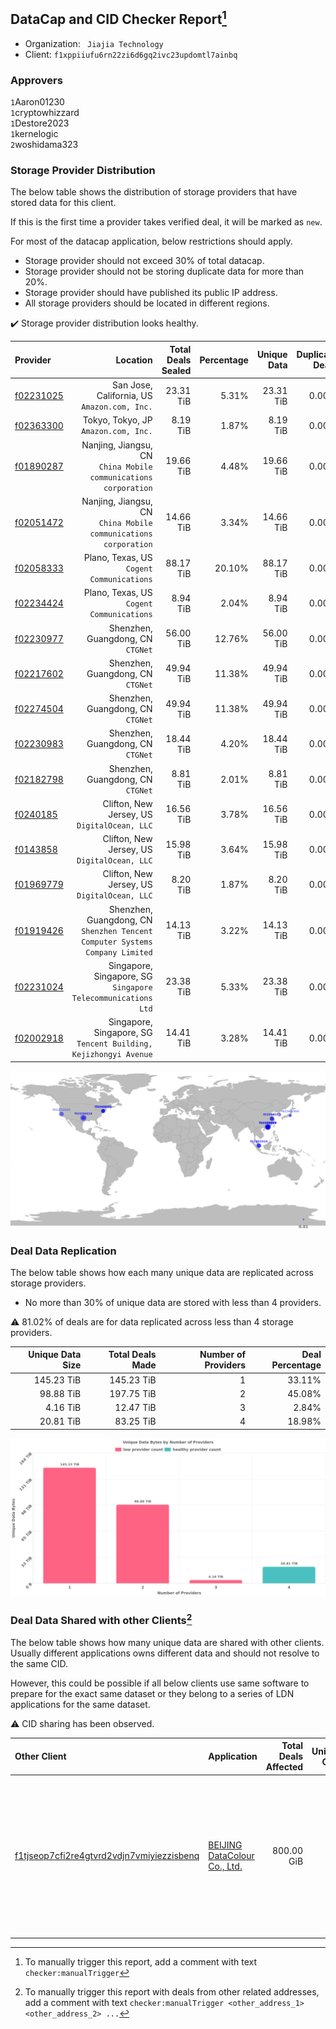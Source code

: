 ## DataCap and CID Checker Report[^1]
 - Organization: ` Jiajia Technology`
 - Client: `f1xppiiufu6rn22zi6d6gq2ivc23updomtl7ainbq`
### Approvers
`1`Aaron01230<br/>`1`cryptowhizzard<br/>`1`Destore2023<br/>`1`kernelogic<br/>`2`woshidama323

### Storage Provider Distribution
The below table shows the distribution of storage providers that have stored data for this client.

If this is the first time a provider takes verified deal, it will be marked as `new`.

For most of the datacap application, below restrictions should apply.
 - Storage provider should not exceed 30% of total datacap.
 - Storage provider should not be storing duplicate data for more than 20%.
 - Storage provider should have published its public IP address.
 - All storage providers should be located in different regions.

✔️ Storage provider distribution looks healthy.

| Provider                                              |                                                                        Location | Total Deals Sealed | Percentage | Unique Data | Duplicate Deals |
| :---------------------------------------------------- | ------------------------------------------------------------------------------: | -----------------: | ---------: | ----------: | --------------: |
| [f02231025](https://filfox.info/en/address/f02231025) |                                 San Jose, California, US<br/>`Amazon.com, Inc.` |          23.31 TiB |      5.31% |   23.31 TiB |           0.00% |
| [f02363300](https://filfox.info/en/address/f02363300) |                                         Tokyo, Tokyo, JP<br/>`Amazon.com, Inc.` |           8.19 TiB |      1.87% |    8.19 TiB |           0.00% |
| [f01890287](https://filfox.info/en/address/f01890287) |              Nanjing, Jiangsu, CN<br/>`China Mobile communications corporation` |          19.66 TiB |      4.48% |   19.66 TiB |           0.00% |
| [f02051472](https://filfox.info/en/address/f02051472) |              Nanjing, Jiangsu, CN<br/>`China Mobile communications corporation` |          14.66 TiB |      3.34% |   14.66 TiB |           0.00% |
| [f02058333](https://filfox.info/en/address/f02058333) |                                    Plano, Texas, US<br/>`Cogent Communications` |          88.17 TiB |     20.10% |   88.17 TiB |           0.00% |
| [f02234424](https://filfox.info/en/address/f02234424) |                                    Plano, Texas, US<br/>`Cogent Communications` |           8.94 TiB |      2.04% |    8.94 TiB |           0.00% |
| [f02230977](https://filfox.info/en/address/f02230977) |                                            Shenzhen, Guangdong, CN<br/>`CTGNet` |          56.00 TiB |     12.76% |   56.00 TiB |           0.00% |
| [f02217602](https://filfox.info/en/address/f02217602) |                                            Shenzhen, Guangdong, CN<br/>`CTGNet` |          49.94 TiB |     11.38% |   49.94 TiB |           0.00% |
| [f02274504](https://filfox.info/en/address/f02274504) |                                            Shenzhen, Guangdong, CN<br/>`CTGNet` |          49.94 TiB |     11.38% |   49.94 TiB |           0.00% |
| [f02230983](https://filfox.info/en/address/f02230983) |                                            Shenzhen, Guangdong, CN<br/>`CTGNet` |          18.44 TiB |      4.20% |   18.44 TiB |           0.00% |
| [f02182798](https://filfox.info/en/address/f02182798) |                                            Shenzhen, Guangdong, CN<br/>`CTGNet` |           8.81 TiB |      2.01% |    8.81 TiB |           0.00% |
| [f0240185](https://filfox.info/en/address/f0240185)   |                                 Clifton, New Jersey, US<br/>`DigitalOcean, LLC` |          16.56 TiB |      3.78% |   16.56 TiB |           0.00% |
| [f0143858](https://filfox.info/en/address/f0143858)   |                                 Clifton, New Jersey, US<br/>`DigitalOcean, LLC` |          15.98 TiB |      3.64% |   15.98 TiB |           0.00% |
| [f01969779](https://filfox.info/en/address/f01969779) |                                 Clifton, New Jersey, US<br/>`DigitalOcean, LLC` |           8.20 TiB |      1.87% |    8.20 TiB |           0.00% |
| [f01919426](https://filfox.info/en/address/f01919426) | Shenzhen, Guangdong, CN<br/>`Shenzhen Tencent Computer Systems Company Limited` |          14.13 TiB |      3.22% |   14.13 TiB |           0.00% |
| [f02231024](https://filfox.info/en/address/f02231024) |                 Singapore, Singapore, SG<br/>`Singapore Telecommunications Ltd` |          23.38 TiB |      5.33% |   23.38 TiB |           0.00% |
| [f02002918](https://filfox.info/en/address/f02002918) |             Singapore, Singapore, SG<br/>`Tencent Building, Kejizhongyi Avenue` |          14.41 TiB |      3.28% |   14.41 TiB |           0.00% |

<img src="https://raw.githubusercontent.com/data-preservation-programs/filplus-checker-assets/main/filecoin-project/filecoin-plus-large-datasets/issues/1148/1692172598085.png"/>

### Deal Data Replication
The below table shows how each many unique data are replicated across storage providers.

- No more than 30% of unique data are stored with less than 4 providers.

⚠️ 81.02% of deals are for data replicated across less than 4 storage providers.

| Unique Data Size | Total Deals Made | Number of Providers | Deal Percentage |
| ---------------: | ---------------: | ------------------: | --------------: |
|       145.23 TiB |       145.23 TiB |                   1 |          33.11% |
|        98.88 TiB |       197.75 TiB |                   2 |          45.08% |
|         4.16 TiB |        12.47 TiB |                   3 |           2.84% |
|        20.81 TiB |        83.25 TiB |                   4 |          18.98% |

<img src="https://raw.githubusercontent.com/data-preservation-programs/filplus-checker-assets/main/filecoin-project/filecoin-plus-large-datasets/issues/1148/1692172598768.png"/>

### Deal Data Shared with other Clients[^3]
The below table shows how many unique data are shared with other clients.
Usually different applications owns different data and should not resolve to the same CID.

However, this could be possible if all below clients use same software to prepare for the exact same dataset or they belong to a series of LDN applications for the same dataset.

⚠️ CID sharing has been observed.

| Other Client                                                                                                          | Application                                                                                                    | Total Deals Affected | Unique CIDs | Approvers                                                                                                                                                                                                                                                                                 |
| :-------------------------------------------------------------------------------------------------------------------- | :------------------------------------------------------------------------------------------------------------- | -------------------: | ----------: | :---------------------------------------------------------------------------------------------------------------------------------------------------------------------------------------------------------------------------------------------------------------------------------------- |
| [f1tjseop7cfi2re4gtvrd2vdjn7vmiyiezzisbenq](https://filfox.info/en/address/f1tjseop7cfi2re4gtvrd2vdjn7vmiyiezzisbenq) | [BEIJING DataColour Co\., Ltd\.](https://github.com/filecoin-project/filecoin-plus-large-datasets/issues/1358) |           800.00 GiB |          17 | `1`bq1024<br/>`1`igoovo<br/>`1`kernelogic<br/>`1`laurarenpanda<br/>`1`luobin544<br/>`1`METAVERSEDATAMINING<br/>`1`NDLABS-Leo<br/>`1`NewHuoPool<br/>`2`newwebgroup<br/>`1`NiwanDao<br/>`1`stcouldlisa<br/>`1`SuperChaiChai<br/>`1`sxxfuture-official<br/>`1`Tom-OriginStorage<br/>`1`zcfil |

[^1]: To manually trigger this report, add a comment with text `checker:manualTrigger`

[^2]: Deals from those addresses are combined into this report as they are specified with `checker:manualTrigger`

[^3]: To manually trigger this report with deals from other related addresses, add a comment with text `checker:manualTrigger <other_address_1> <other_address_2> ...`
